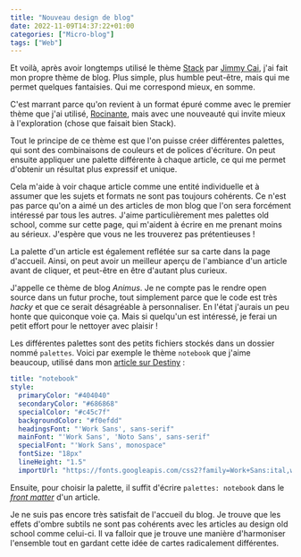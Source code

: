 ```yaml
---
title: "Nouveau design de blog"
date: 2022-11-09T14:37:22+01:00
categories: ["Micro-blog"]
tags: ["Web"]
---
```


Et voilà, après avoir longtemps utilisé le thème [Stack](https://github.com/CaiJimmy/hugo-theme-stack) par [Jimmy Cai](https://jimmycai.com/), j'ai fait mon propre thème de blog. Plus simple, plus humble peut-être, mais qui me permet quelques fantaisies. Qui me correspond mieux, en somme.

C'est marrant parce qu'on revient à un format épuré comme avec le premier thème que j'ai utilisé, [Rocinante](https://github.com/mavidser/hugo-rocinante), mais avec une nouveauté qui invite mieux à l'exploration (chose que faisait bien Stack).

Tout le principe de ce thème est que l'on puisse créer différentes palettes, qui sont des combinaisons de couleurs et de polices d'écriture. On peut ensuite appliquer une palette différente à chaque article, ce qui me permet d'obtenir un résultat plus expressif et unique.

Cela m'aide à voir chaque article comme une entité individuelle et à assumer que les sujets et formats ne sont pas toujours cohérents. Ce n'est pas parce qu'on a aimé un des articles de mon blog que l'on sera forcément intéressé par tous les autres. J'aime particulièrement mes palettes old school, comme sur cette page, qui m'aident à écrire en me prenant moins au sérieux. J'espère que vous ne les trouverez pas prétentieuses !

La palette d'un article est également reflétée sur sa carte dans la page d'accueil. Ainsi, on peut avoir un meilleur aperçu de l'ambiance d'un article avant de cliquer, et peut-être en être d'autant plus curieux.

J'appelle ce thème de blog _Animus_. Je ne compte pas le rendre open source dans un futur proche, tout simplement parce que le code est très _hacky_ et que ce serait désagréable à personnaliser. En l'état j'aurais un peu honte que quiconque voie ça. Mais si quelqu'un est intéressé, je ferai un petit effort pour le nettoyer avec plaisir !

Les différentes palettes sont des petits fichiers stockés dans un dossier nommé `palettes`. Voici par exemple le thème `notebook` que j'aime beaucoup, utilisé dans mon [article sur Destiny](/blog/2021/destiny-introduction-analyse/) :

```yaml
title: "notebook"
style:
  primaryColor: "#404040"
  secondaryColor: "#686868"
  specialColor: "#c45c7f"
  backgroundColor: "#f0efdd"
  headingsFont: "'Work Sans', sans-serif"
  mainFont: "'Work Sans', 'Noto Sans', sans-serif"
  specialFont: "'Work Sans', monospace"
  fontSize: "18px"
  lineHeight: "1.5"
  importUrl: "https://fonts.googleapis.com/css2?family=Work+Sans:ital,wght@0,400;0,700;1,400;1,700&display=swap"
```

Ensuite, pour choisir la palette, il suffit d'écrire `palettes: notebook` dans le [_front matter_](https://gohugo.io/content-management/front-matter/) d'un article.

Je ne suis pas encore très satisfait de l'accueil du blog. Je trouve que les effets d'ombre subtils ne sont pas cohérents avec les articles au design old school comme celui-ci. Il va falloir que je trouve une manière d'harmoniser l'ensemble tout en gardant cette idée de cartes radicalement différentes.
